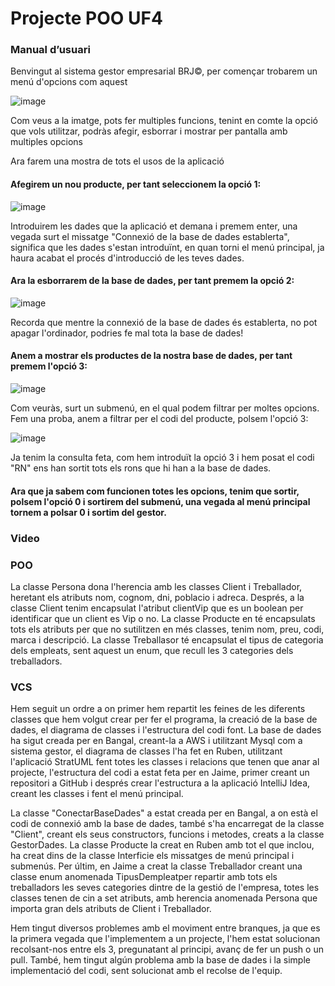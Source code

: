 <h1>Projecte POO UF4</h1>

<h3>Manual d’usuari</h3>

<p>Benvingut al sistema gestor empresarial BRJ©, per començar trobarem un menú d'opcions com aquest</p>

![image](https://user-images.githubusercontent.com/74617905/120678070-056c7880-c498-11eb-9317-4bc9c44653f7.png)

<p>Com veus a la imatge, pots fer multiples funcions, tenint en comte la opció que vols utilitzar, podràs afegir, esborrar i mostrar per pantalla amb multiples opcions</p>

<p>Ara farem una mostra de tots el usos de la aplicació</p>

<h4>Afegirem un nou producte, per tant seleccionem la opció 1: </h4>

![image](https://user-images.githubusercontent.com/74617905/120678947-efab8300-c498-11eb-88e8-991f0331f87e.png)

<p>Introduirem les dades que la aplicació et demana i premem enter, una vegada surt el missatge "Connexió de la base de dades establerta", significa que les dades 
s'estan introduïnt, en quan torni el menú principal, ja haura acabat el procés d'introducció de les teves dades.</p>

<h4>Ara la esborrarem de la base de dades, per tant premem la opció 2: </h4>

![image](https://user-images.githubusercontent.com/74617905/120679330-5892fb00-c499-11eb-831c-3829905770ea.png)

<p>Recorda que mentre la connexió de la base de dades és establerta, no pot apagar l'ordinador, podries fe mal tota la base de dades!</p>

<h4>Anem a mostrar els productes de la nostra base de dades, per tant premem l'opció 3: </h4>

![image](https://user-images.githubusercontent.com/74617905/120680216-58dfc600-c49a-11eb-8ac5-820a7ea90a3a.png)

<p>Com veuràs, surt un submenú, en el qual podem filtrar per moltes opcions. Fem una proba, anem a filtrar per el codi del producte, polsem l'opció 3: </p>

![image](https://user-images.githubusercontent.com/74617905/120680575-becc4d80-c49a-11eb-9a34-66519cc6bff3.png)

<p>Ja tenim la consulta feta, com hem introduït la opció 3 i hem posat el codi "RN" ens han sortit tots els rons que hi han a la base de dades.</p>

<h4>Ara que ja sabem com funcionen totes les opcions, tenim que sortir, polsem l'opció 0 i sortirem del submenú, una vegada al menú principal tornem a polsar 0 i sortim del gestor.</h4>

<h3>Video</h3>

<p></p>

<h3>POO</h3>

<p>La classe Persona dona l'herencia amb les classes Client i Treballador, heretant els atributs nom, cognom, dni, poblacio i adreca. Després, a la classe Client tenim encapsulat l'atribut clientVip que es un boolean per identificar que un client es Vip o no. La classe Producte en té encapsulats tots els atributs per que no sutilitzen en més classes, tenim nom, preu, codi, marca i descripció. La classe Treballasor té encapsulat el tipus de categoria dels empleats, sent aquest un enum, que recull les 3 categories dels treballadors.</p>

<h3>VCS</h3>

<p>Hem seguit un ordre a on primer hem repartit les feines de les diferents classes que hem volgut crear per fer el programa, la creació de la base de dades, el diagrama de classes i l'estructura del codi font. La base de dades ha sigut creada per en Bangal, creant-la a AWS i utilitzant Mysql com a sistema gestor, el diagrama de classes l'ha fet en Ruben, utilitzant l'aplicació StratUML fent totes les classes i relacions que tenen que anar al projecte, l'estructura del codi a estat feta per en Jaime, primer creant un repositori a GitHub i després crear l'estructura a la aplicació IntelliJ Idea, creant les classes i fent el menú principal. </p>

<p>La classe "ConectarBaseDades" a estat creada per en Bangal, a on està el codi de connexió amb la base de dades, també s'ha encarregat de la classe "Client", creant els seus constructors, funcions i metodes, creats a la classe GestorDades. La classe Producte la creat en Ruben amb tot el que inclou, ha creat dins de la classe Interficie els missatges de menú principal i submenús. Per últim, en Jaime a creat la classe Treballador creant una classe enum anomenada TipusDempleatper repartir amb tots els treballadors les seves categories dintre de la gestió de l'empresa, totes les classes tenen de cin a set atributs, amb herencia anomenada Persona que importa gran dels atributs de Client i Treballador.</p>

<p>Hem tingut diversos problemes amb el moviment entre branques, ja que es la primera vegada que l'implementem a un projecte, l'hem estat solucionan recolsant-nos entre els 3, pregunatant al principi, avanç de fer un push o un pull. També, hem tingut algún problema amb la base de dades i la simple implementació del codi, sent solucionat amb el recolse de l'equip.</p>
